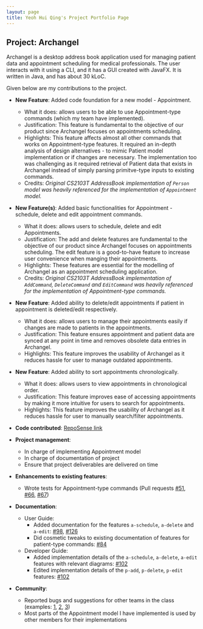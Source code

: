 ```yaml
---
layout: page
title: Yeoh Hui Qing's Project Portfolio Page
---
```


## Project: Archangel

Archangel is a desktop address book application used for managing patient data and appointment scheduling for medical professionals.
The user interacts with it using a CLI, and it has a GUI created with JavaFX. It is written in Java, and has about 30 kLoC.

Given below are my contributions to the project.

* **New Feature**: Added code foundation for a new model - Appointment.
  * What it does: allows users to be able to use Appointment-type commands (which my team have implemented).
  * Justification: This feature is fundamental to the objective of our product since Archangel focuses on appointments scheduling.
  * Highlights: This feature affects almost all other commands that works on Appointment-type features.
  It required an in-depth analysis of design alternatives - to mimic Patient model implementation or if changes are necessary.
  The implementation too was challenging as it required retrieval of Patient data that exists in Archangel instead of simply parsing primitve-type inputs to existing commands.
  * Credits: *Original CS2103T AddressBook implementation of `Person` model was heavily referenced for the implementation of `Appointment` model.*

* **New Feature(s)**: Added basic functionalities for Appointment - schedule, delete and edit appointment commands.
  * What it does: allows users to schedule, delete and edit Appointments.
  * Justification: The add and delete features are fundamental to the objective of our product since Archangel focuses on appointments scheduling.
  The edit feature is a good-to-have feature to increase user convenience when manging their appointments.
  * Highlights: These features are essential for the modelling of Archangel as an appointment scheduling application.
  * Credits: *Original CS2103T AddressBook implementation of `AddCommand`, `DeleteCommand` and `EditCommand` was heavily referenced for the implementation of Appointment-type commands.*

* **New Feature**: Added ability to delete/edit appointments if patient in appointment is deleted/edit respectively.
  * What it does: allows users to manage their appointments easily if changes are made to patients in the appointments.
  * Justification: This feature ensures appointment and patient data are synced at any point in time and removes obsolete data entries in Archangel.
  * Highlights: This feature improves the usability of Archangel as it reduces hassle for user to manage outdated appointments.

* **New Feature**: Added ability to sort appointments chronologically.
  * What it does: allows users to view appointments in chronological order.
  * Justification: This feature improves ease of accessing appointments by making it more intuitive for users to search for appointments.
  * Highlights: This feature improves the usability of Archangel as it reduces hassle for user to manually search/filter appointments.

* **Code contributed**: [RepoSense link](https://nus-cs2103-ay2021s1.github.io/tp-dashboard/#breakdown=true&search=yeohhq)

* **Project management**:
  * In charge of implementing Appointment model
  * In charge of documentation of project
  * Ensure that project deliverables are delivered on time

* **Enhancements to existing features**:
  * Wrote tests for Appointment-type commands (Pull requests [\#51](https://github.com/AY2021S1-CS2103T-W11-1/tp/pull/51), [\#66](https://github.com/AY2021S1-CS2103T-W11-1/tp/pull/66), [\#67](https://github.com/AY2021S1-CS2103T-W11-1/tp/pull/67))

* **Documentation**:
  * User Guide:
    * Added documentation for the features `a-schedule`, `a-delete` and `a-edit`: [\#98](https://github.com/AY2021S1-CS2103T-W11-1/tp/pull/98), [\#126](https://github.com/AY2021S1-CS2103T-W11-1/tp/pull/126)
    * Did cosmetic tweaks to existing documentation of features for patient-type commands: [\#84](https://github.com/AY2021S1-CS2103T-W11-1/tp/pull/84)
  * Developer Guide:
    * Added implementation details of the `a-schedule`, `a-delete`, `a-edit` features with relevant diagrams: [\#102](https://github.com/AY2021S1-CS2103T-W11-1/tp/pull/102)
    * Edited implementation details of the `p-add`, `p-delete`, `p-edit` features: [\#102](https://github.com/AY2021S1-CS2103T-W11-1/tp/pull/102)

* **Community**:
  * Reported bugs and suggestions for other teams in the class (examples: [1](https://github.com/yeohhq/ped/issues/6), [2](https://github.com/yeohhq/ped/issues/2), [3](https://github.com/yeohhq/ped/issues/3))
  * Most parts of the Appointment model I have implemented is used by other members for their implementations
